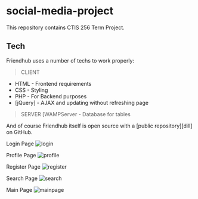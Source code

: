 # social-media-project

This repository contains CTIS 256 Term Project.

## Tech

Friendhub uses a number of techs to work properly:
> CLIENT
- HTML - Frontend requirements
- CSS - Styling
- PHP - For Backend purposes
- [jQuery] -  AJAX and updating without refreshing page
> SERVER
[WAMPServer - Database for tables

And of course Friendhub itself is open source with a [public repository][dill] on GitHub.


Login Page
![login](https://github.com/cakmakenes/social-media-project/assets/106914735/af22d2c1-a377-4d0d-892d-b1cd95e447d6)

Profile Page
![profile](https://github.com/cakmakenes/social-media-project/assets/106914735/c2406e1e-dfaf-4b7c-886e-03593eca06ff)

Register Page
![register](https://github.com/cakmakenes/social-media-project/assets/106914735/db60d6e5-dec9-4953-87a5-c7c583b97450)

Search Page
![search](https://github.com/cakmakenes/social-media-project/assets/106914735/25f6751c-a10d-462e-a043-b5bded4770f2)

Main Page
![mainpage](https://github.com/cakmakenes/social-media-project/assets/106914735/e68d75cf-70b6-42f3-ab8e-e14e13de2968)

